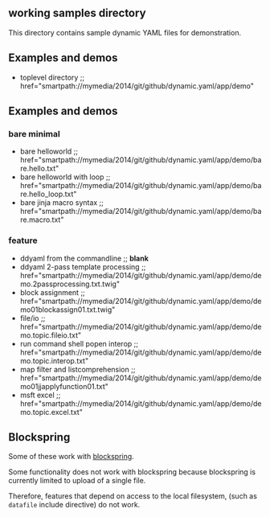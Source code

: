 ## working samples directory

This directory contains sample dynamic YAML files for demonstration.

## Examples and demos

* toplevel directory                ;; href="smartpath://mymedia/2014/git/github/dynamic.yaml/app/demo"

## Examples and demos

### bare minimal

* bare helloworld                   ;; href="smartpath://mymedia/2014/git/github/dynamic.yaml/app/demo/bare.hello.txt"
* bare helloworld with loop         ;; href="smartpath://mymedia/2014/git/github/dynamic.yaml/app/demo/bare.hello_loop.txt"
* bare jinja macro syntax           ;; href="smartpath://mymedia/2014/git/github/dynamic.yaml/app/demo/bare.macro.txt"

### feature

* ddyaml from the commandline       ;; __blank__
* ddyaml 2-pass template processing ;; href="smartpath://mymedia/2014/git/github/dynamic.yaml/app/demo/demo.2passprocessing.txt.twig"
* block assignment                  ;; href="smartpath://mymedia/2014/git/github/dynamic.yaml/app/demo/demo01blockassign01.txt.twig"
* file/io                           ;; href="smartpath://mymedia/2014/git/github/dynamic.yaml/app/demo/demo.topic.fileio.txt"
* run command shell popen interop   ;; href="smartpath://mymedia/2014/git/github/dynamic.yaml/app/demo/demo.topic.interop.txt"
* map filter and listcomprehension  ;; href="smartpath://mymedia/2014/git/github/dynamic.yaml/app/demo/demo01jjapplyfunction01.txt"
* msft excel                        ;; href="smartpath://mymedia/2014/git/github/dynamic.yaml/app/demo/demo.topic.excel.txt"


## Blockspring

Some of these work with [blockspring](https://open.blockspring.com/dreftymac/2dc5183fbb912fc3c553fc14bbe15e43).

Some functionality does not work with blockspring because blockspring is currently limited to upload of a single file.

Therefore, features that depend on access to the local filesystem, (such as `datafile` include directive) do not work.





